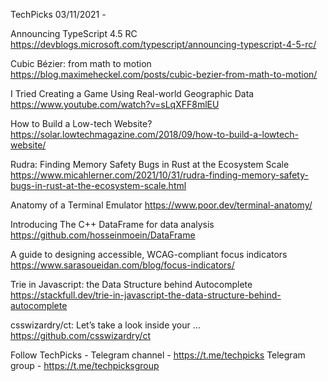 TechPicks 03/11/2021 -

Announcing TypeScript 4.5 RC
https://devblogs.microsoft.com/typescript/announcing-typescript-4-5-rc/

Cubic Bézier: from math to motion
https://blog.maximeheckel.com/posts/cubic-bezier-from-math-to-motion/

I Tried Creating a Game Using Real-world Geographic Data
https://www.youtube.com/watch?v=sLqXFF8mlEU

How to Build a Low-tech Website?
https://solar.lowtechmagazine.com/2018/09/how-to-build-a-lowtech-website/

Rudra: Finding Memory Safety Bugs in Rust at the Ecosystem Scale
https://www.micahlerner.com/2021/10/31/rudra-finding-memory-safety-bugs-in-rust-at-the-ecosystem-scale.html

Anatomy of a Terminal Emulator
https://www.poor.dev/terminal-anatomy/

Introducing The C++ DataFrame for data analysis
https://github.com/hosseinmoein/DataFrame

A guide to designing accessible, WCAG-compliant focus indicators
https://www.sarasoueidan.com/blog/focus-indicators/

Trie in Javascript: the Data Structure behind Autocomplete
https://stackfull.dev/trie-in-javascript-the-data-structure-behind-autocomplete

csswizardry/ct: Let’s take a look inside your <head>…
https://github.com/csswizardry/ct

Follow TechPicks -
Telegram channel - https://t.me/techpicks
Telegram group - https://t.me/techpicksgroup